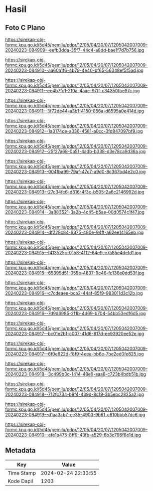 # Hasil

## Foto C Plano

https://sirekap-obj-formc.kpu.go.id/5d45/pemilu/pdpr/12/05/04/20/07/1205042007009-20240223-084909--eefb3dda-35f7-44c4-a8dd-bae1f7d7b756.jpg

https://sirekap-obj-formc.kpu.go.id/5d45/pemilu/pdpr/12/05/04/20/07/1205042007009-20240223-084910--aa60a1f6-4b79-4e40-bf65-56348ef5f5ad.jpg

https://sirekap-obj-formc.kpu.go.id/5d45/pemilu/pdpr/12/05/04/20/07/1205042007009-20240223-084911--ee4b7fc1-210a-4aae-97ff-c34350fbe97c.jpg

https://sirekap-obj-formc.kpu.go.id/5d45/pemilu/pdpr/12/05/04/20/07/1205042007009-20240223-084911--3f72de44-a3b1-4150-856a-d6595a0e414d.jpg

https://sirekap-obj-formc.kpu.go.id/5d45/pemilu/pdpr/12/05/04/20/07/1205042007009-20240223-084912--1a3174ce-a336-4581-a0cc-3fd847097bf9.jpg

https://sirekap-obj-formc.kpu.go.id/5d45/pemilu/pdpr/12/05/04/20/07/1205042007009-20240223-084912--25f27a68-0a51-4adb-b338-d3e78ca9d36a.jpg

https://sirekap-obj-formc.kpu.go.id/5d45/pemilu/pdpr/12/05/04/20/07/1205042007009-20240223-084913--004fba99-79af-47c7-a9d0-8c367bd4e2c0.jpg

https://sirekap-obj-formc.kpu.go.id/5d45/pemilu/pdpr/12/05/04/20/07/1205042007009-20240223-084913--27c34fc6-d316-4f3c-b505-2a6c2146992d.jpg

https://sirekap-obj-formc.kpu.go.id/5d45/pemilu/pdpr/12/05/04/20/07/1205042007009-20240223-084914--3a883521-3a2b-4c45-b5ae-00d0574c1f47.jpg

https://sirekap-obj-formc.kpu.go.id/5d45/pemilu/pdpr/12/05/04/20/07/1205042007009-20240223-084914--df228c84-9375-480e-94ff-a62ee14165eb.jpg

https://sirekap-obj-formc.kpu.go.id/5d45/pemilu/pdpr/12/05/04/20/07/1205042007009-20240223-084915--f413525c-0158-4112-84e9-e7a85e4defd1.jpg

https://sirekap-obj-formc.kpu.go.id/5d45/pemilu/pdpr/12/05/04/20/07/1205042007009-20240223-084915--65395d51-055e-4837-9c46-fc136e0dd53f.jpg

https://sirekap-obj-formc.kpu.go.id/5d45/pemilu/pdpr/12/05/04/20/07/1205042007009-20240223-084916--c7cdeaee-bca2-44af-85f9-983011d3c12b.jpg

https://sirekap-obj-formc.kpu.go.id/5d45/pemilu/pdpr/12/05/04/20/07/1205042007009-20240223-084916--7d9d6985-2f1b-4d69-b704-54bb53edf6d5.jpg

https://sirekap-obj-formc.kpu.go.id/5d45/pemilu/pdpr/12/05/04/20/07/1205042007009-20240223-084917--bc01e2b1-c007-41d6-817d-ee93920ee52e.jpg

https://sirekap-obj-formc.kpu.go.id/5d45/pemilu/pdpr/12/05/04/20/07/1205042007009-20240223-084917--6f0e622d-f8f9-4eea-bb6e-7be2ed0fe825.jpg

https://sirekap-obj-formc.kpu.go.id/5d45/pemilu/pdpr/12/05/04/20/07/1205042007009-20240223-084918--3c499b3c-1414-48e9-aaa8-c723b4bdb51b.jpg

https://sirekap-obj-formc.kpu.go.id/5d45/pemilu/pdpr/12/05/04/20/07/1205042007009-20240223-084918--712fc734-b9f4-439d-8c19-3b5ebc2825a2.jpg

https://sirekap-obj-formc.kpu.go.id/5d45/pemilu/pdpr/12/05/04/20/07/1205042007009-20240223-084919--d1aa3ab7-ee35-4903-9b61-c610bbb57dc6.jpg

https://sirekap-obj-formc.kpu.go.id/5d45/pemilu/pdpr/12/05/04/20/07/1205042007009-20240223-084910--efe1b475-8ff9-43fb-a529-6b3c796f6e1d.jpg


## Metadata

| Key        | Value               |
| ---------- | ------------------- |
| Time Stamp | 2024-02-24 22:33:55 |
| Kode Dapil | 1203                |



